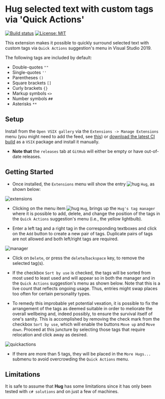 # Hug selected text with custom tags via 'Quick Actions'

[![Build status](https://ci.appveyor.com/api/projects/status/m90gorwsrp7d3ktf?svg=true
)](https://ci.appveyor.com/project/LaraSQP/hug)
[![License: MIT](https://img.shields.io/badge/License-MIT-blue.svg)](license.txt)

This extension makes it possible to quickly surround selected text with custom tags via `Quick Actions` suggestion's menu in Visual Studio 2019.

The following tags are included by default:

 - Double-quotes `""`
 - Single-quotes `''`
 - Parentheses `()`
 - Square brackets `[]`
 - Curly brackets `{}`
 - Markup symbols `<>`
 - Number symbols `##`
 - Asterisks `**`


## Setup

Install from the `Open VSIX gallery` via the `Extensions -> Manage Extensions` menu (you might need to add the feed, see [this](http://vsixgallery.com/guide/feed/)) or [download the latest CI build](http://vsixgallery.com/extension/Hug.936df257-423a-4efd-9505-64cae4d3e608/) as a `VSIX` package and install it manually.

- **Note that** the `releases` tab at `GitHub` will either be empty or have out-of-date releases.

## Getting Started

- Once installed, the `Extensions` menu will show the entry ![hug](https://user-images.githubusercontent.com/12540983/71141321-1c44ee00-2257-11ea-9324-098349e769dc.png) `Hug`, as shown below:

![extensions](https://user-images.githubusercontent.com/12540983/71141537-c6bd1100-2257-11ea-9d90-0ba66355c851.png)

- Clicking on the menu item ![hug](https://user-images.githubusercontent.com/12540983/71141321-1c44ee00-2257-11ea-9324-098349e769dc.png) `Hug`, brings up the `Hug's tag manager` where it is possible to add, delete, and change the position of the tags in the `Quick Actions` suggestion's menu (i.e., the yellow lightbulb).

- Enter a left tag and a right tag in the corresponding textboxes and click on the `Add` button to create a new pair of tags. Duplicate pairs of tags are not allowed and both left/right tags are required.

![manager](https://user-images.githubusercontent.com/12540983/71141671-45b24980-2258-11ea-9efb-af38a29714a4.jpg)

- Click on `Delete`, or press the `delete`/`backspace` key, to remove the selected tag(s).

- If the checkbox `Sort by use` is checked, the tags will be sorted from most used to least used and will appear so in both the manager and in the `Quick Actions` suggestion's menu as shown below. Note that this is a live count that reflects ongoing usage. Thus, entries might swap places too often for certain personality types.

- To remedy this improbable yet potential vexation, it is possible to fix the arrangement of the tags as deemed suitable in order to meliorate the overall wellbeing and, indeed possibly, to ensure the survival itself of one's sanity. This is accomplished by removing the check mark from the checkbox `Sort by use`, which will enable the buttons `Move up` and `Move down`. Proceed at this juncture by selecting those tags that require relocation and click away as desired.

![quickactions](https://user-images.githubusercontent.com/12540983/71142027-7181ff00-2259-11ea-9317-51fc75582cf9.jpg)

- If there are more than 5 tags, they will be placed in the `More Hugs...` submenu to avoid overcrowding the `Quick Actions` menu.

## Limitations

It is safe to assume that **Hug** has some limitations since it has only been tested with `c# solutions` and on just a few of machines.
  
